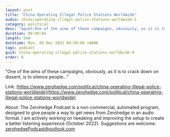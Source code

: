 ```yaml
---
layout: post
title: "China Operating Illegal Police Stations Worldwide"
audio: china-operating-illegal-police-stations-worldwide-1
category: political
desc: "&quot;One of the aims of these campaigns, obviously, as it is to crack down on dissent, is to silence people...&quot;"
duration: 00:09:04
length: 544
datetime: Mon, 05 Dec 2022 04:50:00 +0000
tags: podcast
guid: china-operating-illegal-police-stations-worldwide-0
order: 0
---
```

&quot;One of the aims of these campaigns, obviously, as it is to crack down on dissent, is to silence people...&quot;

Link: [https://www.zerohedge.com/political/china-operating-illegal-police-stations-worldwide](https://www.zerohedge.com/political/china-operating-illegal-police-stations-worldwide)

About: The Zerohedge Podcast is a non-commercial, automated program, designed to give people a way to get news from Zerohedge in an audio format.  I am actively working on tweaking and improving the setup to create a better listening experience (October 2022).  Suggestions are welcome: [zerohedgePodcast@outlook.com](mailto:zerohedgePodcast@outlook.com)